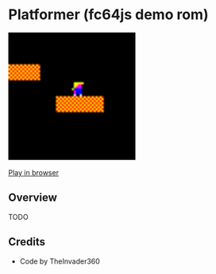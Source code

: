 # Platformer (fc64js demo rom)

[<img src="https://raw.githubusercontent.com/TheInvader360/fc64js/main/rom/demo/platformer/docs/demo.gif" width="256"/>](https://theinvader360.github.io/fc64js/rom/demo/platformer/)

[Play in browser](https://theinvader360.github.io/fc64js/rom/demo/platformer/)

## Overview

TODO

## Credits

* Code by TheInvader360
